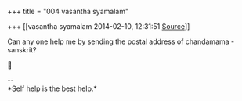 +++
title = "004 vasantha syamalam"

+++
[[vasantha syamalam	2014-02-10, 12:31:51 [Source](https://groups.google.com/g/samskrita/c/-1v7lkuCgVs)]]



Can any one help me by sending the postal address of chandamama - sanskrit?



--  
\*Self help is the best help.\*  

